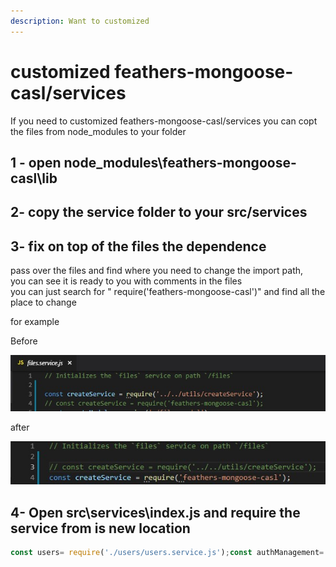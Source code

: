 ```yaml
---
description: Want to customized
---
```


# customized feathers-mongoose-casl/services

If you need to customized feathers-mongoose-casl/services you can copt the files from node\_modules to your folder

## 1 - open node\_modules\feathers-mongoose-casl\lib

## 2- copy the service folder to your src/services

## 3- fix on top of the files the dependence

pass over the files and find where you need to change the import path,  
you can see it is ready to you with comments in the files  
you can just search for " require\('feathers-mongoose-casl'\)" and find all the place to change

for example

Before

![](../../.gitbook/assets/before.jpg)

after

![](../../.gitbook/assets/after%20%281%29.jpg)

## 4- Open src\services\index.js and require the service from is new location

```javascript
const users= require('./users/users.service.js');const authManagement= require('./authmanagement/authmanagement.service.js');const notifier= require('./authmanagement\notifier\index.js');const mailer= require('./mailer/mailer.service.js');const rules= require('./rules/rules.service.js');const uploads= require('./uploads/uploads.service.js');const files= require('./files/files.service.js');const sms= require('./sms/sms.service.js');const dashboard= require('./dashboard/dashboard.service.js');const userAbilities= require('./userAbilities/userAbilities.service.js');// eslint-disable-next-line no-unused-varsmodule.exports = function (app) {  // copy from feathers-mongoose-casl services  app.configure(users);  app.configure(authManagement);  app.configure(notifier);  app.configure(mailer);  app.configure(rules);  app.configure(uploads);  app.configure(files);  // app.configure(sms) // we disabled this for now  app.configure(dashboard);  app.configure(userAbilities);};
```

